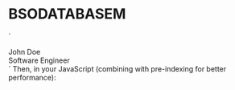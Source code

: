 # BSODATABASEM
<script>
const searchInput = document.getElementById("searchInput");
const cards = document.querySelectorAll("#personnelList .col");
let timeoutId;

searchInput.addEventListener("input", e => {
clearTimeout(timeoutId); // Clear any existing timeout

timeoutId = setTimeout(() => {
const search = e.target.value.toLowerCase();
cards.forEach(card => {
const text = card.innerText.toLowerCase();
card.style.display = text.includes(search) ? "" : "none";
});
}, 300); // Adjust the delay (in milliseconds) as needed
});
</script>
<script>
const searchInput = document.getElementById("searchInput");
const personnelList = document.getElementById("personnelList");
const cards = personnelList.querySelectorAll(".col");
let personnelData = [];

// Pre-process data when the page loads
document.addEventListener("DOMContentLoaded", () => {
cards.forEach(card => {
const nameElement = card.querySelector(".name"); // Assuming you have specific elements for data
const jobElement = card.querySelector(".job");
const name = nameElement ? nameElement.innerText.toLowerCase() : "";
const job = jobElement ? jobElement.innerText.toLowerCase() : "";
personnelData.push({ card, name, job });
});
});

searchInput.addEventListener("input", e => {
const search = e.target.value.toLowerCase();

personnelData.forEach(person => {
const matches = person.name.includes(search) || person.job.includes(search);
person.card.style.display = matches ? "" : "none";
});
});
</script>

`<div class="col">
<div class="name">John Doe</div>
<div class="job">Software Engineer</div>
</div>`
Then, in your JavaScript (combining with pre-indexing for better performance):
<script>
// ... (previous script with pre-indexing) ...
</script>

<script>
const searchInput = document.getElementById("searchInput");
const personnelList = document.getElementById("personnelList");
const cards = personnelList.querySelectorAll(".col");
let fuse; // Fuse.js instance
let cardData = [];

document.addEventListener("DOMContentLoaded", () => {
cardData = Array.from(cards).map(card => ({
element: card,
name: card.querySelector(".name")?.innerText || "",
job: card.querySelector(".job")?.innerText || "",
// Add other relevant data here
}));

const options = {
shouldSort: true,
keys: ["name", "job"], // Specify the keys to search within
threshold: 0.6, // Adjust for fuzzy matching sensitivity (0 = exact, 1 = broad)
};

fuse = new Fuse(cardData, options);
});

searchInput.addEventListener("input", e => {
const search = e.target.value;
const results = fuse.search(search);

// Hide all cards initially
cards.forEach(card => card.style.display = "none");

// Display the matching cards
results.forEach(result => {
result.item.element.style.display = "";
});

// If the search is empty, show all cards again
if (!search) {
cards.forEach(card => card.style.display = "");
}
});
</script>

